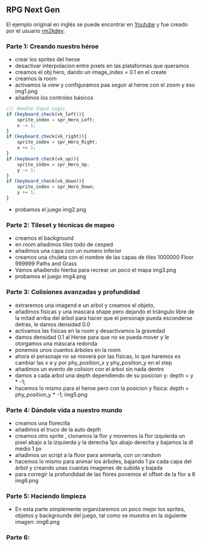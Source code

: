 ## RPG Next Gen

El ejemplo original en inglés se puede encontrar en [Youtube](https://www.youtube.com/playlist?list=PL_4rJ_acBNMEGUMuO7IbivLgnvUxHklnj) y fue creado por el usuario [rm2kdev](https://www.youtube.com/user/rm2kdev/featured). 

### Parte 1: Creando nuestro héroe

- crear los sprites del heroe 
- desactivar interpolacion entre pixels en las plataformas que queramos
- creamos el obj hero, dando un image_index = 0.1 en el create
- creamos la room
- activamos la view y configuramos paa seguir al heroe con el zoom y eso
img1.png
- añadimos los controles básicos
```javascript
/// Handle Input Logic
if (keyboard_check(vk_left)){
    sprite_index = spr_Hero_Left;
    x -= 1;
}
if (keyboard_check(vk_right)){
    sprite_index = spr_Hero_Right;
    x += 1;
}
if (keyboard_check(vk_up)){
    sprite_index = spr_Hero_Up;
    y -= 1;
}
if (keyboard_check(vk_down)){
    sprite_index = spr_Hero_Down;
    y += 1;
}
```
- probamos el juego
img2.png

### Parte 2: Tileset y técnicas de mapeo

- creamos el background
- en room añadimos tiles todo de cesped
- añadimos una capa con un numero inferior
- creamos una chuleta con el nombre de las capas de tiles
  1000000 Floor
   999999 Paths and Grass
- Vamos añadiendo hierba para recrear un poco el mapa
img3.png
- probamos el juego
img4.png

### Parte 3: Colisiones avanzadas y profundidad

- extraremos una imagend e un arbol y creamos el objeto,
- añadimos fisicas y una mascara shape pero dejando el triángulo libre de la mitad arriba del árbol para hacer que el personaje pueda esconderse detras, le damos densidad 0.0
- activamos las fisicas en la room y desactivamos la gravedad
- damos densidad 0.1 al Heroe para que no se pueda mover y le otorgamos una máscara redonda
- ponemos unos cuantos árboles en la room
- ahora el personaje no se moverá por las físicas, lo que haremos es cambiar las x e y por phy_position_x y phy_position_y en el step
- añadimos un evento de colision con el árbol sin nada dentro
- damos a cada arbol una depth dependiendo de su posicion y: depth = y * -1;
- hacemos lo mismo para el heroe pero con la posicion y física: depth = phy_position_y * -1;
img5.png

### Parte 4: Dándole vida a nuestro mundo

- creamos una florecilla
- añadimos el truco de la auto depth
- creamos otro sprite , clonamos la flor y movemos la flor izquierda un pixel abajo a la izquierda y la derecha 1px abajo derecha y bajamos la dl medio 1 px
- añadimos un script a la floor para animarla, con un random
- hacemos lo mismo para animar los árboles, bajando 1 px cada capa del árbol y creando unas cuantas imagenes de subida y bajada
- para corregir la profundidad de las flores ponemos el offset de la flor a 8
img6.png

### Parte 5: Haciendo limpieza

- En esta parte simplemente organizaremos un poco mejor los sprites, objetos y backgrounds del juego, tal como se muestra en la siguiente imagen:
img6.png

### Parte 6:







